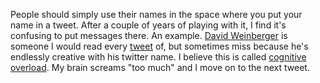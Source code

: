 People should simply use their names in the space where you put your name in a tweet. After a couple of years of playing with it, I find it's confusing to put messages there. An example.  <a href="https://twitter.com/dweinberger">David Weinberger</a> is someone I would read every <a href="http://scripting.com/images/2019/11/22/tweetexample.png">tweet</a> of, but sometimes miss because he's endlessly creative with his twitter name. I believe this is called <a href="https://www.teachingenglish.org.uk/article/cognitive-overload">cognitive overload</a>. My brain screams "too much" and I move on to the next tweet.

